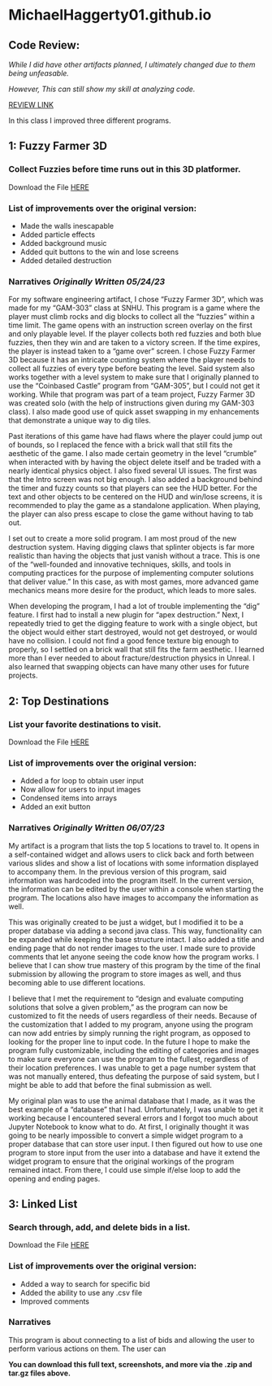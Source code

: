 # MichaelHaggerty01.github.io

## Code Review:
*While I did have other artifacts planned, I ultimately changed due to them being unfeasable.*

*However, This can still show my skill at analyzing code.*

[REVIEW LINK](https://drive.google.com/file/d/1P2oWLjikh-stWaZOzWydvHmxgpiPjsVG/view?usp=drive_link)

In this class I improved three different programs.

## 1: Fuzzy Farmer 3D
### Collect Fuzzies before time runs out in this 3D platformer.
Download the File [HERE](https://drive.google.com/file/d/1GKi1U7q7RuK-uhaaUvotmHtQAcQeESDP/view?usp=drive_link)
### List of improvements over the original version:
- Made the walls inescapable
- Added particle effects
- Added background music
- Added quit buttons to the win and lose screens
- Added detailed destruction
### Narratives _Originally Written 05/24/23_
For my software engineering artifact, I chose “Fuzzy Farmer 3D”, which was made for my “GAM-303” class at SNHU.  This program is a game where the player must climb rocks and dig blocks to collect all the “fuzzies” within a time limit.  The game opens with an instruction screen overlay on the first and only playable level.  If the player collects both red fuzzies and both blue fuzzies, then they win and are taken to a victory screen.  If the time expires, the player is instead taken to a “game over” screen.  I chose Fuzzy Farmer 3D because it has an intricate counting system where the player needs to collect all fuzzies of every type before beating the level.  Said system also works together with a level system to make sure that I originally planned to use the “Coinbased Castle” program from “GAM-305”, but I could not get it working.  While that program was part of a team project, Fuzzy Farmer 3D was created solo (with the help of instructions given during my GAM-303 class).  I also made good use of quick asset swapping in my enhancements that demonstrate a unique way to dig tiles.

Past iterations of this game have had flaws where the player could jump out of bounds, so I replaced the fence with a brick wall that still fits the aesthetic of the game.  I also made certain geometry in the level “crumble” when interacted with by having the object delete itself and be traded with a nearly identical physics object. I also fixed several UI issues.  The first was that the Intro screen was not big enough.  I also added a background behind the timer and fuzzy counts so that players can see the HUD better. For the text and other objects to be centered on the HUD and win/lose screens, it is recommended to play the game as a standalone application.  When playing, the player can also press escape to close the game without having to tab out.

I set out to create a more solid program.  I am most proud of the new destruction system.  Having digging claws that splinter objects is far more realistic than having the objects that just vanish without a trace.  This is one of the “well-founded and innovative techniques, skills, and tools in computing practices for the purpose of implementing computer solutions that deliver value.”  In this case, as with most games, more advanced game mechanics means more desire for the product, which leads to more sales.

When developing the program, I had a lot of trouble implementing the “dig” feature.  I first had to install a new plugin for “apex destruction.”  Next, I repeatedly tried to get the digging feature to work with a single object, but the object would either start destroyed, would not get destroyed, or would have no collision.  I could not find a good fence texture big enough to properly, so I settled on a brick wall that still fits the farm aesthetic.  I learned more than I ever needed to about fracture/destruction physics in Unreal.  I also learned that swapping objects can have many other uses for future projects.

## 2: Top Destinations
### List your favorite destinations to visit.
Download the File [HERE](https://drive.google.com/file/d/1rMJ3efDqobngNMs93nED3EXpyqUjXrh4/view?usp=drive_link)
### List of improvements over the original version:
- Added a for loop to obtain user input
- Now allow for users to input images
- Condensed items into arrays
- Added an exit button
### Narratives _Originally Written 06/07/23_
My artifact is a program that lists the top 5 locations to travel to.  It opens in a self-contained widget and allows users to click back and forth between various slides and show a list of locations with some information displayed to accompany them.  In the previous version of this program, said information was hardcoded into the program itself.  In the current version, the information can be edited by the user within a console when starting the program.  The locations also have images to accompany the information as well.

This was originally created to be just a widget, but I modified it to be a proper database via adding a second java class.  This way, functionality can be expanded while keeping the base structure intact.  I also added a title and ending page that do not render images to the user.  I made sure to provide comments that let anyone seeing the code know how the program works.  I believe that I can show true mastery of this program by the time of the final submission by allowing the program to store images as well, and thus becoming able to use different locations.

I believe that I met the requirement to “design and evaluate computing solutions that solve a given problem,” as the program can now be customized to fit the needs of users regardless of their needs.  Because of the customization that I added to my program, anyone using the program can now add entries by simply running the right program, as opposed to looking for the proper line to input code.  In the future I hope to make the program fully customizable, including the editing of categories and images to make sure everyone can use the program to the fullest, regardless of their location preferences.  I was unable to get a page number system that was not manually entered, thus defeating the purpose of said system, but I might be able to add that before the final submission as well.

My original plan was to use the animal database that I made, as it was the best example of a “database” that I had.  Unfortunately, I was unable to get it working because I encountered several errors and I forgot too much about Jupyter Notebook to know what to do.  At first, I originally thought it was going to be nearly impossible to convert a simple widget program to a proper database that can store user input.  I then figured out how to use one program to store input from the user into a database and have it extend the widget program to ensure that the original workings of the program remained intact.  From there, I could use simple if/else loop to add the opening and ending pages.

## 3: Linked List
### Search through, add, and delete bids in a list.
Download the File [HERE](https://drive.google.com/file/d/1YBdD1nSOSiEKIMvuD10bAvPLY9qT8iHH/view?usp=drive_link)
### List of improvements over the original version:
- Added a way to search for specific bid
- Added the ability to use any .csv file
- Improved comments
### Narratives
This program is about connecting to a list of bids and allowing the user to perform various actions on them.  The user can 

**You can download this full text, screenshots, and more via the .zip and tar.gz files above.**
